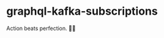 # graphql-kafka-subscriptions


<!-- INSPIRATIONAL_QUOTE_START -->
Action beats perfection.
🧑‍💻
<!-- INSPIRATIONAL_QUOTE_END -->
